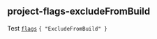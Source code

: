 ## project-flags-excludeFromBuild

Test [`flags`](https://premake.github.io/docs/flags) `{ "ExcludeFromBuild" }`
